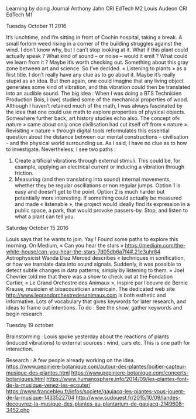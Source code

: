 Learning by doing
Journal
Anthony Jahn CRI EdTech M2
Louis Audeon CRI EdTech M1


Tuesday October 11 2016


It’s lunchtime, and I’m sitting in front of Cochin hospital, taking a break. A small forlorn weed rising in a corner of the building struggles against the wind. I don’t know why, but I can’t stop looking at it. What if this plant could actually speak ? What kind of sound – or noise – would it emit ? What could we learn from it ?
Maybe it’s worth checking out. Something about this gray zone between art and science.
So I’ve decided.
« Listening to plants » as a first title.
I don’t really have any clue as to go about it. Maybe it’s really stupid as an idea. But then again, one could imagine that any living object generates some kind of vibration, and this vibration could then be translated into an audible sound.
The big idea : When I was doing a BTS Technicien Production Bois, I (we) studied some of the mechanical properties of wood. Although I haven’t retained much of the math, I was always fascinated by the idea that one could use math to explore properties of physical objects. Somewhere further back, art history studies echo also. The concept of« nature » came about only once civilisation had cut itself off from « nature ». Revisiting « nature » through digital tools reformulates this essential question about the distance between our mental constructions – civilisation - and the physical world surrounding us.
As I said, I have no clue as to how to investigate. Nevertheless, I see two paths :
1. Create artificial vibrations through external stimuli. This could be, for example, applying an electrical current or inducing a vibration through friction.
2. Measuring (and then translating into sound) internal movements, whether they be regular oscillations or non regular jumps.
Option 1 is easy and doesn’t get to the point. Option 2 is much harder but potentially more interesting.
If something could actually be measured and made « listenable », the project would ideally find its expression in a public space, a park, that would provoke passers-by. Stop, and listen to what a plant can tell you.


Saturday October 15 2016


Louis says that he wants to join. Yay !
Found some paths to explore this morning.
On Medium, « Can you hear the stars » https://medium.com/the-white-house/can-you-hear-the-stars-7d05db6a7f4#.21e3uhr84
Astrophysicist Wanda Diaz Merced describes « techniques in sonification, or how we translate data into sound signals. Suddenly, it was possible to detect subtle changes in data patterns, simply by listening to them. »
Joel Chevrier told me that there was a show to check out at the Fondation Cartier, « Le Grand Orchestre des Animaux », inspiré par l’oeuvre de Bernie Krause, musicien et bioacousticien américain.
The dedicated web site http://www.legrandorchestredesanimaux.com is both esthetic and informative. Lots of vocabulary that gives keywords for later research, and ideas to frame out intentions.
To do : See the show, gather keywords and begin research.




Tuesday 19 october


Brainstorming :
Louis spoke yesterday about the reactions of plants (induced vibrations) to external sources : wind, cars etc. This is one path for interaction.


Research :
A few people already working on the idea.
https://www.pepiniere-botanique.com/autour-des-plantes/boitier-capteur-musique-des-plantes.html
https://www.pepiniere-botanique.com/concerts-botaniques.html
https://www.humanosphere.info/2014/09/les-plantes-font-de-la-musique-venez-les-ecouter/
https://www.francebleu.fr/infos/societe/gaujacq-les-plantes-vous-jouent-de-la-musique-1433522704
http://www.sudouest.fr/2015/10/09/landes-decouvrez-la-musique-des-plantes-au-plantarium-de-gaujacq-2149608-3452.php


